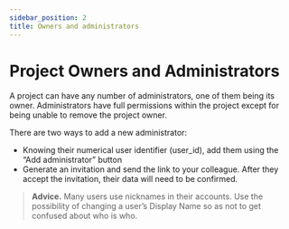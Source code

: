 ```yaml
---
sidebar_position: 2
title: Owners and administrators
---
```


# Project Owners and Administrators

A project can have any number of administrators, one of them being its owner. Administrators have full permissions within the project except for being unable to remove the project owner.

There are two ways to add a new administrator:

- Knowing their numerical user identifier (user_id), add them using the “Add administrator” button
- Generate an invitation and send the link to your colleague. After they accept the invitation, their data will need to be confirmed.

> **Advice.**
> Many users use nicknames in their accounts. Use the possibility of changing a user’s Display Name so as not to get confused about who is who.

